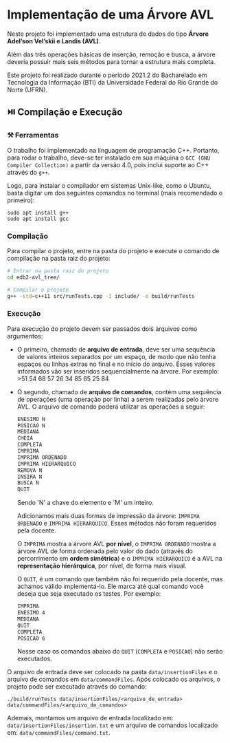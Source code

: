 # Implementação de uma Árvore AVL

Neste projeto foi implementado uma estrutura de dados do tipo **Árvore Adel’son Vel’skii e Landis (AVL)**.

Além das três operações básicas de inserção, remoção e busca, a árvore deveria possuir mais seis métodos para tornar a estrutura mais completa.

Este projeto foi realizado durante o período 2021.2 do Bacharelado em Tecnologia da Informação (BTI) da Universidade Federal do Rio Grande do Norte (UFRN).

## ⏯️ Compilação e Execução

### ⚒️ Ferramentas

O trabalho foi implementado na linguagem de programação C++. Portanto, para rodar o trabalho, deve-se ter instalado em sua máquina o `GCC (GNU Compiler Collection)` a partir da versão 4.0, pois inclui suporte ao C++ através do `g++`.

Logo, para instalar o compilador em sistemas Unix-like, como o Ubuntu, basta digitar um dos seguintes comandos no terminal (mais recomendado o primeiro):

```console
sudo apt install g++
sudo apt install gcc
```

### Compilação

Para compilar o projeto, entre na pasta do projeto e execute o comando de compilação na pasta raiz do projeto:

```sh
# Entrar na pasta raiz do projeto
cd edb2-avl_tree/

# Compilar o projeto
g++ -std=c++11 src/runTests.cpp -I include/ -o build/runTests
```

### Execução

Para execução do projeto devem ser passados dois arquivos como argumentos:

- O primeiro, chamado de **arquivo de entrada**, deve ser uma sequência de valores inteiros separados por um espaço, de modo que não tenha espaços ou linhas extras no final e no início do arquivo. Esses valores informados vão ser inseridos sequencialmente na árvore.
  Por exemplo: >51 54 68 57 26 34 85 65 25 84
- O segundo, chamado de **arquivo de comandos**, contém uma sequência de operações (uma operação por linha) a serem realizadas pelo árvore AVL.
  O arquivo de comando poderá utilizar as operações a seguir:
  
  ```sh
  ENESIMO N
  POSICAO N
  MEDIANA
  CHEIA
  COMPLETA
  IMPRIMA
  IMPRIMA ORDENADO
  IMPRIMA HIERARQUICO
  REMOVA N
  INSIRA N
  BUSCA N
  QUIT
  ```
  
  Sendo 'N' a chave do elemento e 'M' um inteiro.

  Adicionamos mais duas formas de impressão da árvore: `IMPRIMA ORDENADO` e `IMPRIMA HIERARQUICO`. Esses métodos não foram requeridos pela docente.

  O `IMPRIMA` mostra a árvore AVL **por nível**, o `IMPRIMA ORDENADO` mostra a árvore AVL de forma ordenada pelo valor do dado (através do percorrimento em **ordem simétrica**) e o `IMPRIMA HIERARQUICO` é a AVL na **representação hierárquica**, por nível, de forma mais visual.

  O `QUIT`, é um comando que também não foi requerido pela docente, mas achamos válido implementá-lo. Ele marca até qual comando você deseja que seja executado os testes. Por exemplo:
  ```sh
  IMPRIMA
  ENESIMO 4
  MEDIANA
  QUIT
  COMPLETA
  POSICAO 6
  ```
  Nesse caso os comandos abaixo do `QUIT` (`COMPLETA` e `POSICAO`) não serão executados.

O arquivo de entrada deve ser colocado na pasta `data/insertionFiles` e o arquivo de comandos em `data/commandFiles`. Após colocado os arquivos, o projeto pode ser executado através do comando:

```console
./build/runTests data/insertionFiles/<arquivo_de_entrada> data/commandFiles/<arquivo_de_comandos>
```

Ademais, montamos um arquivo de entrada localizado em: `data/insertionFiles/insertion.txt` e um arquivo de comandos localizado em: `data/commandFiles/command.txt`.

